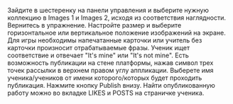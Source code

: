 Зайдите в шестеренку на панели управления и выберите нужную коллекцию в Images 1 и Images 2, исходя из соответствия наглядности. 
Вернитесь в упражнение. Настройте размер и выберите горизонтальное или вертикальное положение изображений на экране.
Для игры необходимы напечатанные карточки или учитель без карточки произносит отрабатываемые фразы. Ученик ищет соответствие и отвечает "It's mine" или "It's not mine".
Есть возможность публикации на стене платформы, нажав символ трех точек рассылки в верхнем правом углу аппликации. 
Выберете имя ученика/учеников от имени которого/которых будет проходить публикация. Нажмите кнопку Publish внизу. 
Найти опубликованную работу можно во вкладке LIKES и POSTS на страничке ученика.
